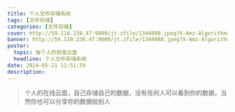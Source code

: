 ```yaml
---
title: 个人文件存储系统
tags: [文件存储]
categories: [文件存储]
cover: http://59.110.238.47:9000/jt.zfile/1344988.jpeg?X-Amz-Algorithm=AWS4-HMAC-SHA256&X-Amz-Date=20240521T112449Z&X-Amz-SignedHeaders=host&X-Amz-Expires=1800&X-Amz-Credential=JSEDZsS0eFgHCT1VzxnV%2F20240521%2Fminio%2Fs3%2Faws4_request&X-Amz-Signature=04d876264b9e17b7f5ab5d147ac1fa1d2aa513d79bd368d5907addda98a2a6b3
banner: http://59.110.238.47:9000/jt.zfile/1344988.jpeg?X-Amz-Algorithm=AWS4-HMAC-SHA256&X-Amz-Date=20240521T112449Z&X-Amz-SignedHeaders=host&X-Amz-Expires=1800&X-Amz-Credential=JSEDZsS0eFgHCT1VzxnV%2F20240521%2Fminio%2Fs3%2Faws4_request&X-Amz-Signature=04d876264b9e17b7f5ab5d147ac1fa1d2aa513d79bd368d5907addda98a2a6b3
poster:
  topic: 每个人的百度云盘
  headline: 个人文件存储系统
date: 2024-05-21 11:51:59
description: 
---
```


> 个人的在线云盘，自己存储自己的数据，没有任何人可以看到你的数据，当然你也可以分享你的数据给别人

